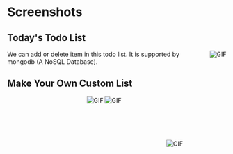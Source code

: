 # Screenshots

## Today's Todo List

<img align="right" alt="GIF" src="https://github.com/amantyagi22/temptodo/blob/main/Today.png?raw=true"/>

We can add or delete item in this todo list. It is supported by mongodb (A NoSQL Database).


## Make Your Own Custom List

<img align="right" alt="GIF" src="https://github.com/amantyagi22/temptodo/blob/main/Work.png?raw=true" style="padding: 100px;"/>
<img align="right" alt="GIF" src="https://github.com/amantyagi22/temptodo/blob/main/Home.png?raw=true"/>
<img align="right" alt="GIF" src="https://github.com/amantyagi22/temptodo/blob/main/College.png?raw=true"/>
